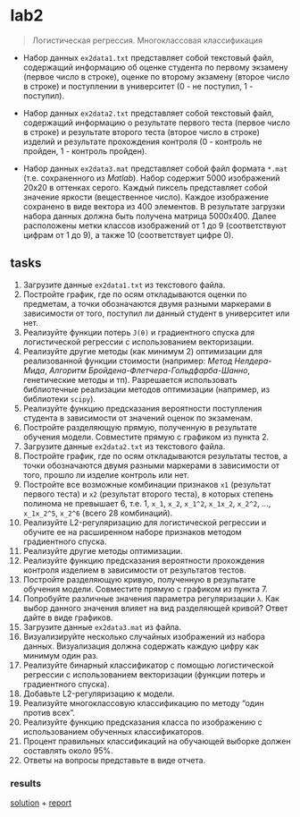 # lab2
> Логистическая регрессия. Многоклассовая классификация

- Набор данных `ex2data1.txt` представляет собой текстовый файл, содержащий информацию об оценке студента по первому экзамену (первое число в строке), оценке по второму экзамену (второе число в строке) и поступлении в университет (0 - не поступил, 1 - поступил).

- Набор данных `ex2data2.txt` представляет собой текстовый файл, содержащий информацию о результате первого теста (первое число в строке) и результате второго теста (второе число в строке) изделий и результате прохождения контроля (0 - контроль не пройден, 1 - контроль пройден).

- Набор данных `ex2data3.mat` представляет собой файл формата `*.mat` (т.е. сохраненного из _Matlab_). Набор содержит 5000 изображений 20x20 в оттенках серого. Каждый пиксель представляет собой значение яркости (вещественное число). Каждое изображение сохранено в виде вектора из 400 элементов. В результате загрузки набора данных должна быть получена матрица 5000x400. Далее расположены метки классов изображений от 1 до 9 (соответствуют цифрам от 1 до 9), а также 10 (соответствует цифре 0).

## tasks

1. Загрузите данные `ex2data1.txt` из текстового файла.
2. Постройте график, где по осям откладываются оценки по предметам, а точки обозначаются двумя разными маркерами в зависимости от того, поступил ли данный студент в университет или нет.
3. Реализуйте функции потерь `J(θ)` и градиентного спуска для логистической регрессии с использованием векторизации.
4. Реализуйте другие методы (как минимум 2) оптимизации для реализованной функции стоимости (например: _Метод Нелдера-Мида_, _Алгоритм Бройдена-Флетчера-Гольдфарба-Шанно_, генетические методы и тп). Разрешается использовать библиотечные реализации методов оптимизации (например, из библиотеки `scipy`).
5. Реализуйте функцию предсказания вероятности поступления студента в зависимости от значений оценок по экзаменам.
6. Постройте разделяющую прямую, полученную в результате обучения модели. Совместите прямую с графиком из пункта 2.
7. Загрузите данные `ex2data2.txt` из текстового файла.
8. Постройте график, где по осям откладываются результаты тестов, а точки обозначаются двумя разными маркерами в зависимости от того, прошло ли изделие контроль или нет.
9. Постройте все возможные комбинации признаков `x1` (результат первого теста) и `x2` (результат второго теста), в которых степень полинома не превышает 6, т.е. 1, `x_1`, `x_2`, `x_1^2`, `x_1x_2`, `x_2^2`, ..., `x_1x_2^5`, `x_2^6` (всего 28 комбинаций).
10. Реализуйте L2-регуляризацию для логистической регрессии и обучите ее на расширенном наборе признаков методом градиентного спуска.
11. Реализуйте другие методы оптимизации.
12. Реализуйте функцию предсказания вероятности прохождения контроля изделием в зависимости от результатов тестов.
13. Постройте разделяющую кривую, полученную в результате обучения модели. Совместите прямую с графиком из пункта 7.
14. Попробуйте различные значения параметра регуляризации `λ`. Как выбор данного значения влияет на вид разделяющей кривой? Ответ дайте в виде графиков.
15. Загрузите данные `ex2data3.mat` из файла.
16. Визуализируйте несколько случайных изображений из набора данных. Визуализация должна содержать каждую цифру как минимум один раз.
17. Реализуйте бинарный классификатор с помощью логистической регрессии с использованием векторизации (функции потерь и градиентного спуска).
18. Добавьте L2-регуляризацию к модели.
19. Реализуйте многоклассовую классификацию по методу “один против всех”.
20. Реализуйте функцию предсказания класса по изображению с использованием обученных классификаторов.
21. Процент правильных классификаций на обучающей выборке должен составлять около 95%.
22. Ответы на вопросы представьте в виде отчета.

### results

[solution](/ml/lab2/lab2.ipynb) + [report](/ml/lab2/lab2.md)
